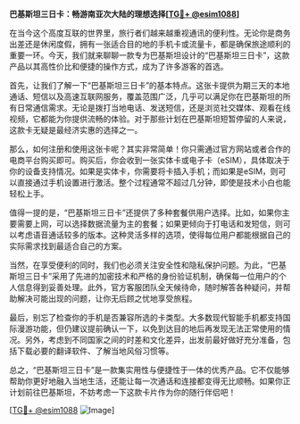 **巴基斯坦三日卡：畅游南亚次大陆的理想选择[[TG💪+ @esim1088](https://t.me/s/esim1088)]**

在当今这个高度互联的世界里，旅行者们越来越重视通讯的便利性。无论你是商务出差还是休闲度假，拥有一张适合目的地的手机卡或流量卡，都是确保旅途顺利的重要一环。今天，我们就来聊聊一款专为巴基斯坦设计的“巴基斯坦三日卡”，这款产品以其高性价比和便捷的操作方式，成为了许多游客的首选。

首先，让我们了解一下“巴基斯坦三日卡”的基本特点。这张卡提供为期三天的本地通话、短信以及高速互联网服务，覆盖范围广泛，几乎可以满足你在巴基斯坦的所有日常通信需求。无论是拨打当地电话、发送短信，还是浏览社交媒体、观看在线视频，它都能为你提供流畅的体验。对于那些计划在巴基斯坦短暂停留的人来说，这款卡无疑是最经济实惠的选择之一。

那么，如何注册和使用这张卡呢？其实非常简单！你只需通过官方网站或者合作的电商平台购买即可。购买后，你会收到一张实体卡或电子卡（eSIM），具体取决于你的设备支持情况。如果是实体卡，你需要将卡插入手机；而如果是eSIM，则可以直接通过手机设置进行激活。整个过程通常不超过几分钟，即使是技术小白也能轻松上手。

值得一提的是，“巴基斯坦三日卡”还提供了多种套餐供用户选择。比如，如果你主要需要上网，可以选择数据流量为主的套餐；如果更倾向于打电话和发短信，则可以考虑语音通话较多的版本。这种灵活多样的选项，使得每位用户都能根据自己的实际需求找到最适合自己的方案。

当然，在享受便利的同时，我们也必须关注安全性和隐私保护问题。为此，“巴基斯坦三日卡”采用了先进的加密技术和严格的身份验证机制，确保每一位用户的个人信息得到妥善处理。此外，官方客服团队全天候待命，随时解答各种疑问，并帮助解决可能出现的问题，让你无后顾之忧地享受旅程。

最后，别忘了检查你的手机是否兼容所选的卡类型。大多数现代智能手机都支持国际漫游功能，但仍建议提前确认一下，以免到达目的地后再发现无法正常使用的情况。另外，考虑到不同国家之间的时差和文化差异，出发前最好做好充分准备，包括下载必要的翻译软件、了解当地风俗习惯等。

总之，“巴基斯坦三日卡”是一款集实用性与便捷性于一体的优秀产品。它不仅能够帮助你更好地融入当地生活，还能让每一次通话和连接都变得无比顺畅。如果你正计划前往巴基斯坦，不妨考虑一下这款卡片作为你的随行伴侣吧！

[[TG💪+ @esim1088](https://t.me/s/esim1088) ![Image](https://i.postimg.cc/4NQfJmqS/Snipaste-2025-05-13-00-14-12.png)]